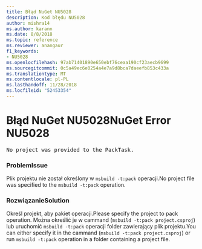 ```yaml
---
title: Błąd NuGet NU5028
description: Kod błędu NU5028
author: mishra14
ms.author: karann
ms.date: 8/8/2018
ms.topic: reference
ms.reviewer: anangaur
f1_keywords:
- NU5028
ms.openlocfilehash: 97ab71401890e650ebf76ceaa190cf23aecb9699
ms.sourcegitcommit: 0c5a49ec6e0254a4e7a9d8bca7daeefb853c433a
ms.translationtype: MT
ms.contentlocale: pl-PL
ms.lasthandoff: 11/28/2018
ms.locfileid: "52453354"
---
```

# <a name="nuget-error-nu5028"></a><span data-ttu-id="7ee2d-103">Błąd NuGet NU5028</span><span class="sxs-lookup"><span data-stu-id="7ee2d-103">NuGet Error NU5028</span></span>
<pre>No project was provided to the PackTask.</pre>

### <a name="issue"></a><span data-ttu-id="7ee2d-104">Problem</span><span class="sxs-lookup"><span data-stu-id="7ee2d-104">Issue</span></span>

<span data-ttu-id="7ee2d-105">Plik projektu nie został określony w `msbuild -t:pack` operacji.</span><span class="sxs-lookup"><span data-stu-id="7ee2d-105">No project file was specified to the `msbuild -t:pack` operation.</span></span>


### <a name="solution"></a><span data-ttu-id="7ee2d-106">Rozwiązanie</span><span class="sxs-lookup"><span data-stu-id="7ee2d-106">Solution</span></span>

<span data-ttu-id="7ee2d-107">Określ projekt, aby pakiet operacji.</span><span class="sxs-lookup"><span data-stu-id="7ee2d-107">Please specify the project to pack operation.</span></span>  <span data-ttu-id="7ee2d-108">Można określić je w cammand (`msbuild -t:pack project.csproj`) lub uruchomić `msbuild -t:pack` operacji folder zawierający plik projektu.</span><span class="sxs-lookup"><span data-stu-id="7ee2d-108">You can either specify it in the cammand (`msbuild -t:pack project.csproj`) or run `msbuild -t:pack` operation in a folder containing a project file.</span></span>

